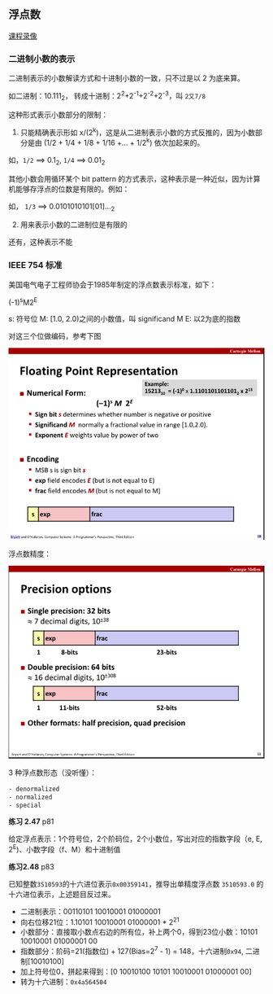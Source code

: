 ## 浮点数

[课程录像](https://scs.hosted.panopto.com/Panopto/Pages/Viewer.aspx?id=8dd08ed5-7688-4b34-937f-201b909f61c7)

### 二进制小数的表示

二进制表示的小数解读方式和十进制小数的一致，只不过是以 2 为底来算。

如二进制：10.111<sub>2</sub>， 转成十进制：2<sup>2</sup>+2<sup>-1</sup>+2<sup>-2</sup>+2<sup>-3</sup>，叫 `2又7/8`

这种形式表示小数部分的限制：

1. 只能精确表示形如 x/(2<sup>k</sup>)，这是从二进制表示小数的方式反推的，因为小数部分是由 (1/2 + 1/4 + 1/8 + 1/16 +... + 1/2<sup>k</sup>) 依次加起来的。

如，`1/2` ==> 0.1<sub>2</sub>, `1/4` ==> 0.01<sub>2</sub>

其他小数会用循环某个 bit pattern 的方式表示，这种表示是一种近似，因为计算机能够存浮点的位数是有限的。例如：

如， `1/3` ==> 0.0101010101[01]...<sub>2</sub>

2. 用来表示小数的二进制位是有限的

还有，这种表示不能

### IEEE 754 标准

美国电气电子工程师协会于1985年制定的浮点数表示标准，如下：

(-1)<sup>s</sup>M2<sup>E</sup>

s: 符号位
M: [1.0, 2.0)之间的小数值，叫 significand M
E: 以2为底的指数

对这三个位做编码，参考下图

![floating-point-representation](./images/floating-point-representation.png)

浮点数精度：

![precision-options](./images/precision-options.png)


3 种浮点数形态（没听懂）：

	- denormalized
	- normalized
	- special

**练习 2.47** p81

给定浮点表示：1个符号位，2个阶码位，2个小数位，写出对应的指数字段（e, E, 2<sup>E</sup>)、小数字段（f、M）和十进制值

**练习2.48** p83

已知整数`3510593`的十六进位表示`0x00359141`，推导出单精度浮点数 `3510593.0` 的十六进位表示，上述题目反过来。

- 二进制表示：00110101 10010001 01000001
- 向右位移21位：1.10101 10010001 01000001 * 2<sup>21</sup>
- 小数部分：直接取小数点右边的所有位，补上两个0，得到23位小数：10101 10010001 01000001 00
- 指数部分：阶码=21(指数位) + 127(Bias=2<sup>7</sup> - 1) = 148，十六进制`0x94`, 二进制[10010100]
- 加上符号位0，拼起来得到：[0 10010100 10101 10010001 01000001 00]
- 转为十六进制：`0x4a564504`







